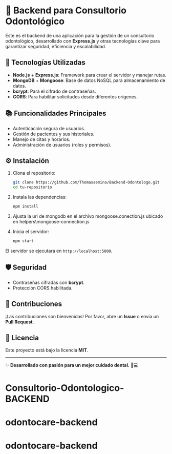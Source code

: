 # 🦷 Backend para Consultorio Odontológico

Este es el backend de una aplicación para la gestión de un consultorio odontológico, desarrollado con **Express.js** y otras tecnologías clave para garantizar seguridad, eficiencia y escalabilidad.

## 🚀 Tecnologías Utilizadas

- **Node.js** + **Express.js**: Framework para crear el servidor y manejar rutas.
- **MongoDB** + **Mongoose**: Base de datos NoSQL para almacenamiento de datos.
- **bcrypt**: Para el cifrado de contraseñas.
- **CORS**: Para habilitar solicitudes desde diferentes orígenes.

## 📚 Funcionalidades Principales

- Autenticación segura de usuarios.
- Gestión de pacientes y sus historiales.
- Manejo de citas y horarios.
- Administración de usuarios (roles y permisos).

## ⚙️ Instalación

1. Clona el repositorio:
   ```bash
   git clone https://github.com/Thomassemino/Backend-Odontologo.git
   cd tu-repositorio
   ```

2. Instala las dependencias:
   ```bash
   npm install
   ```

3. Ajusta la uri de mongodb en el archivo mongoose.conection.js ubicado en helpers\mongoose-connection.js

4. Inicia el servidor:
   ```bash
   npm start
   ```

El servidor se ejecutará en `http://localhost:5000`.

## 🛡️ Seguridad

- Contraseñas cifradas con **bcrypt**.
- Protección CORS habilitada.



## 🤝 Contribuciones

¡Las contribuciones son bienvenidas! Por favor, abre un **Issue** o envía un **Pull Request**.

## 📄 Licencia

Este proyecto está bajo la licencia **MIT**.

---

✨ **Desarrollado con pasión para un mejor cuidado dental.** 🦷💻




# Consultorio-Odontologico-BACKEND
# odontocare-backend
# odontocare-backend
